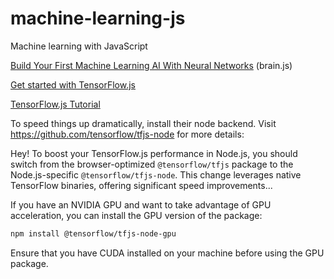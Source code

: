 # machine-learning-js

Machine learning with JavaScript

[Build Your First Machine Learning AI With Neural Networks](https://youtu.be/60c4rMq-aH0?si=Inws0NM1FhnblPIO) (brain.js)

[Get started with TensorFlow.js](https://www.tensorflow.org/js/tutorials)

[TensorFlow.js Tutorial](https://www.w3schools.com/ai/ai_tensorflow_intro.asp)

To speed things up dramatically, install their node backend. Visit https://github.com/tensorflow/tfjs-node for more details:

Hey! To boost your TensorFlow.js performance in Node.js, you should switch from the browser-optimized `@tensorflow/tfjs` package to the Node.js-specific `@tensorflow/tfjs-node`. This change leverages native TensorFlow binaries, offering significant speed improvements...

If you have an NVIDIA GPU and want to take advantage of GPU acceleration, you can install the GPU version of the package:

```bash
npm install @tensorflow/tfjs-node-gpu
```

Ensure that you have CUDA installed on your machine before using the GPU package.
